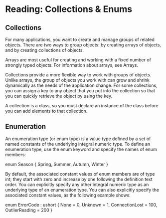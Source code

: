 # Reading: Collections & Enums

## Collections

For many applications, you want to create and manage groups of related objects. There are two ways to group objects: by creating arrays of objects, and by creating collections of objects.

Arrays are most useful for creating and working with a fixed number of strongly typed objects. For information about arrays, see Arrays.

Collections provide a more flexible way to work with groups of objects. Unlike arrays, the group of objects you work with can grow and shrink dynamically as the needs of the application change. For some collections, you can assign a key to any object that you put into the collection so that you can quickly retrieve the object by using the key.

A collection is a class, so you must declare an instance of the class before you can add elements to that collection.

## Enumeration

An enumeration type (or enum type) is a value type defined by a set of named constants of the underlying integral numeric type. To define an enumeration type, use the enum keyword and specify the names of enum members:

enum Season
{
    Spring,
    Summer,
    Autumn,
    Winter
}

By default, the associated constant values of enum members are of type int; they start with zero and increase by one following the definition text order. You can explicitly specify any other integral numeric type as an underlying type of an enumeration type. You can also explicitly specify the associated constant values, as the following example shows:

enum ErrorCode : ushort
{
    None = 0,
    Unknown = 1,
    ConnectionLost = 100,
    OutlierReading = 200
}